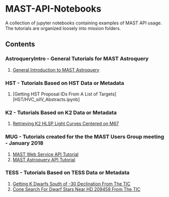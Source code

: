 # MAST-API-Notebooks
A collection of jupyter notebooks containing examples of MAST API usage.  The tutorials are organized loosely into mission folders.

## Contents

### AstroqueryIntro - General Tutorials for MAST Astroquery
1.  [General Introduction to MAST Astroquery](AstroqueryIntro/AstroqueryFunctionalityDemo.ipynb)

### HST - Tutorials Based on HST Data or Metadata
1.  [Getting HST Proposal IDs From A List of Targets][HST/HVC_siIV_Abstracts.ipynb]

### K2 - Tutorials Based on K2 Data or Metadata
1. [Retrieving K2 HLSP Light Curves Centered on M67](K2/k2_mast_api_example.ipynb)

### MUG - Tutorials created for the the MAST Users Group meeting - January 2018
1. [MAST Web Service API Tutorial](MUG/MUG2018_APITutorial_Webservice.ipynb)
2. [MAST Astroquery API Tutorial](MUG/MUG2018_APITutorial_Astroquery.ipynb)

### TESS - Tutorials Based on TESS Data or Metadata
1. [Getting K Dwarfs South of -30 Declination From The TIC](TESS/tic_mast_api_example.ipynb)
2. [Cone Search For Dwarf Stars Near HD 209458 From The TIC](TESS/TessTutorial-DwarfsNearHD209458.ipynb)
